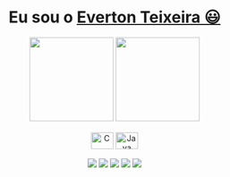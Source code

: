 <div>
  
  <h1 align="center">
    Eu sou o 
    <a href="https://www.linkedin.com/in/everton-teixeira-193325215";>Everton Teixeira 😃️</a>
  </h1>
  
</div>

<div align="center">
    <img height="150em" src="https://github-readme-stats.vercel.app/api?username=EvertonTeix&show_icons=true&theme=dark&include_all_commits=true&count_private=true"/>
  <img height="150em" src="https://github-readme-stats.vercel.app/api/top-langs/?username=EvertonTeix&layout=compact&langs_count=7&theme=dark"/>

</div>

<div align="center" valign="top"><br>
  <img align="center" alt="C" height="30" width="40" src="https://cdn.jsdelivr.net/gh/devicons/devicon/icons/c/c-original.svg">
  <img align="center" alt="Java" height="30" width="40" src="https://cdn.jsdelivr.net/gh/devicons/devicon/icons/java/java-original-wordmark.svg">

          
          
 
</div><br>

<div align="center">
  <a href="https://www.instagram.com/tei.eet/" target="_blank"><img src="https://img.shields.io/badge/-Instagram-%23E4405F?style=for-the-badge&logo=instagram&logoColor=white" target="_blank"></a>
  <a href="https://www.linkedin.com/in/everton-teixeira-193325215" target="_blank"><img src="https://img.shields.io/badge/-LinkedIn-%230077B5?style=for-the-badge&logo=linkedin&logoColor=white" target="_blank"></a> 
  <a href="mailto:evertonteixe99@alu.ufc.br"><img src="https://img.shields.io/badge/-Gmail-%23333?style=for-the-badge&logo=gmail&logoColor=white" target="_blank"></a>
  <a href="https://twitter.com/evertonteixxxx?t=I4g7THwwy0SbW_qDkRNB0A&s=08"><img src="https://img.shields.io/badge/Twitter-1DA1F2?style=for-the-badge&logo=twitter&logoColor=white" target="_blank"></a>
  <a href="https://github.com/EvertonTeix"><img src="https://img.shields.io/badge/GitHub-100000?style=for-the-badge&logo=github&logoColor=white"></a>
  
  
